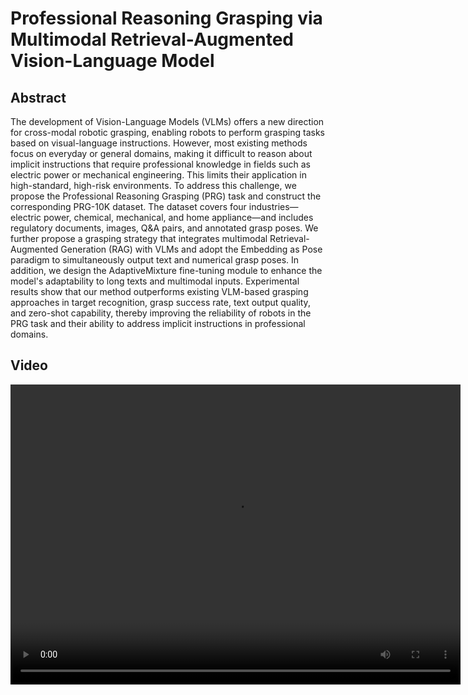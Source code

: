 # Professional Reasoning Grasping via Multimodal Retrieval-Augmented Vision-Language Model

## Abstract
  The development of Vision-Language Models (VLMs) offers a new direction for cross-modal robotic grasping, enabling robots to perform grasping tasks based on visual-language instructions. 
However, most existing methods focus on everyday or general domains, making it difficult to reason about implicit instructions that require professional knowledge in fields such as electric power or mechanical engineering. 
This limits their application in high-standard, high-risk environments. 
To address this challenge, we propose the Professional Reasoning Grasping (PRG) task and construct the corresponding PRG-10K dataset. 
The dataset covers four industries—electric power, chemical, mechanical, and home appliance—and includes regulatory documents, images, Q\&A pairs, and annotated grasp poses. 
We further propose a grasping strategy that integrates multimodal Retrieval-Augmented Generation (RAG) with VLMs and adopt the Embedding as Pose paradigm to simultaneously output text and numerical grasp poses. 
In addition, we design the AdaptiveMixture fine-tuning module to enhance the model's adaptability to long texts and multimodal inputs. 
Experimental results show that our method outperforms existing VLM-based grasping approaches in target recognition, grasp success rate, text output quality, and zero-shot capability, thereby improving the reliability of robots in the PRG task and their ability to address implicit instructions in professional domains. 

## Video
<video width="720" height="480" controls>
  <source src="https://github.com/Professional-Reasoning-Grasping/PRG/raw/refs/heads/main/image/video.mp4" type="video/mp4">
  Your browser does not support the video tag.
</video>

